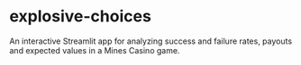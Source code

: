 # explosive-choices
An interactive Streamlit app for analyzing success and failure rates, payouts and expected values in a Mines Casino game.
